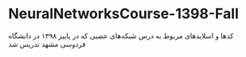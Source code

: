 # NeuralNetworksCourse-1398-Fall
کدها و اسلایدهای مربوط به درس شبکه‌های عصبی که در پاییز ۱۳۹۸  در دانشگاه فردوسی مشهد تدریس شد

